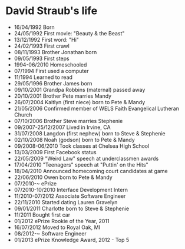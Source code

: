David Straub's life
===============

- 16/04/1992 Born
- 24/05/1992 First movie: "Beauty & the Beast"
- 13/12/1992 First word: "Hi"
- 24/02/1993 First crawl
- 08/11/1993 Brother Jonathan born
- 09/05/1993 First steps
- 1994-06/2010 Homeschooled
- 07/1994 First used a computer
- 11/1994 Learned to read
- 29/05/1996 Brother James born
- 09/10/2001 Grandpa Robbins (maternal) passed away
- 20/10/2001 Brother Pete marries Mandy
- 26/07/2004 Kaitlyn (first niece) born to Pete & Mandy
- 21/05/2006 Confirmed member of WELS Faith Evangelical Lutheran Church
- 07/10/2006 Brother Steve marries Stephenie
- 09/2007-25/12/2007 Lived in Irvine, CA
- 31/07/2008 Langdon (first nephew) born to Steve & Stephenie
- 02/10/2008 Noah (godson) born to Pete & Mandy
- 09/2008-06/2010 Took classes at Chelsea High School
- 13/03/2009 First Facebook status
- 22/05/2009 "Weird Law" speech at underclassmen awards
- 17/04/2010 "Teenagers" speech at "Puttin' on the Hits"
- 18/04/2010 Announced homecoming court candidates at game
- 22/06/2010 Owen born to Pete & Mandy
- 07/2010-~ ePrize
- 07/2010-10/2010 Interface Development Intern
- 11/2010-07/2012 Associate Software Engineer
- 22/11/2010 Started dating Lauren Gravelyn
- 09/01/2011 Charlotte born to Steve & Stephenie
- 11/2011 Bought first car
- 01/2012 ePrize Rookie of the Year, 2011
- 16/07/2012 Moved to Royal Oak, MI
- 08/2012-~ Software Engineer
- 01/2013 ePrize Knowledge Award, 2012 - Top 5
